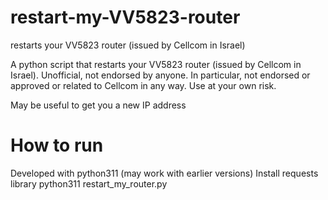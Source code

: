 # restart-my-VV5823-router
restarts your VV5823 router (issued by Cellcom in Israel)

A python script that restarts your VV5823 router (issued by Cellcom in Israel).
Unofficial, not endorsed by anyone. In particular, not endorsed or approved or related to Cellcom in any way. Use at your own risk. 

May be useful to get you a new IP address

# How to run 
Developed with python311 (may work with earlier versions)
Install requests library
python311 restart_my_router.py
